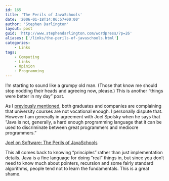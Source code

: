 ```yaml
---
id: 165
title: 'The Perils of JavaSchools'
date: '2006-01-18T14:06:57+00:00'
author: 'Stephen Darlington'
layout: post
guid: 'http://www.stephendarlington.com/wordpress/?p=26'
aliases: ['/links/the-perils-of-javaschools.html']
categories:
    - Links
tags:
    - Computing
    - Links
    - Opinion
    - Programming
---
```


I’m starting to sound like a grumpy old man. (Those that know me should stop nodding their heads and agreeing now, please.) This is another “things were better in my day” post.

As I [previously mentioned](/links/it-grads-damn-university-courses.html), both graduates and companies are complaining that university courses are not vocational enough. I personally dispute that. However I am generally in agreement with Joel Spolsky when he says that “Java is not, generally, a hard enough programming language that it can be used to discriminate between great programmers and mediocre programmers.”

[Joel on Software: The Perils of JavaSchools](http://www.joelonsoftware.com/articles/ThePerilsofJavaSchools.html)

This all comes back to knowing “principles” rather than just implementation details. Java is a fine language for doing “real” things in, but since you don’t need to know much about pointers, recursion and some fairly standard algorithms, people tend not to learn the fundamentals. This is a great shame.